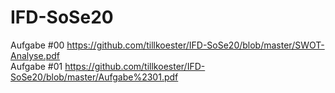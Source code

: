 # IFD-SoSe20

Aufgabe #00 
<a>https://github.com/tillkoester/IFD-SoSe20/blob/master/SWOT-Analyse.pdf</a><br>
Aufgabe #01
https://github.com/tillkoester/IFD-SoSe20/blob/master/Aufgabe%2301.pdf
